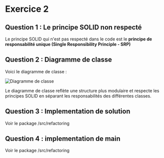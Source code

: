 
# Exercice 2

## Question 1 : Le principe SOLID non respecté

Le principe SOLID qui n'est pas respecté dans le code est le **principe de responsabilité unique (Single Responsibility Principle - SRP)**

## Question 2 : Diagramme de classe

Voici le diagramme de classe :

![Diagramme de classe]()

Le diagramme de classe reflète une structure plus modulaire et respecte les principes SOLID en séparant les responsabilités des différentes classes.

## Question 3 : Implementation de solution

Voir le package /src/refactoring

## Question 4 : implementation de main

Voir le package /src/refactoring
